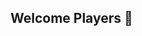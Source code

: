 ## Welcome Players 👋

<!--
**devychen/devychen** is a ✨ _special_ ✨ repository because its `README.md` (this file) appears on your GitHub profile.

Here are some ideas to get you started:

- 🌱 Currently I am a Master student focusing on multiagent LLMs.
- ⚡ Fun fact: I am a Kendo player, and I have a lovely English Shorthair 🐱.
-->
